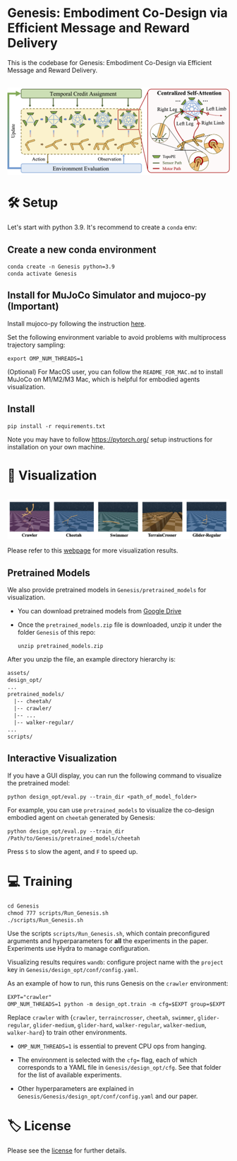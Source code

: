 # Genesis: Embodiment Co-Design via Efficient Message and Reward Delivery

This is the codebase for Genesis: Embodiment Co-Design via Efficient Message and Reward Delivery.

<p align="center">
    <br>
    <img src="figures/framework.png"/>
    <br>
<p>

# 🛠️ Setup
Let's start with python 3.9. It's recommend to create a `conda` env:

## Create a new conda environment 
```
conda create -n Genesis python=3.9
conda activate Genesis
```

## Install for MuJoCo Simulator and mujoco-py (Important)
Install mujoco-py following the instruction [here](https://github.com/openai/mujoco-py#install-mujoco).

Set the following environment variable to avoid problems with multiprocess trajectory sampling:
```
export OMP_NUM_THREADS=1
```

(Optional) For MacOS user, you can follow the `README_FOR_MAC.md` to install MuJoCo on M1/M2/M3 Mac, which is helpful for embodied agents visualization.

## Install
```
pip install -r requirements.txt
```

Note you may have to follow https://pytorch.org/ setup instructions for installation on your own machine.

# 👀 Visualization

<p align="center">
    <br>
    <img src="figures/visualization.png"/>
    <br>
<p>

Please refer to this [webpage](https://genesisorigin.github.io) for more visualization results.

## Pretrained Models
We also provide pretrained models in `Genesis/pretrained_models` for visualization. 

* You can download pretrained models from [Google Drive](https://drive.google.com/file/d/1TYRl8FI8TWEkXr1wYGOsW0au--GUBnce/view?usp=sharing)

* Once the `pretrained_models.zip` file is downloaded, unzip it under the folder `Genesis` of this repo:
  ```
  unzip pretrained_models.zip
  ```

After you unzip the file, an example directory hierarchy is:
```
assets/
design_opt/
...
pretrained_models/
  |-- cheetah/
  |-- crawler/
  |-- ...
  |-- walker-regular/
...
scripts/
```


## Interactive Visualization

If you have a GUI display, you can run the following command to visualize the pretrained model:
```
python design_opt/eval.py --train_dir <path_of_model_folder>
```

For example, you can use `pretrained_models` to visualize the co-design embodied agent on `cheetah` generated by Genesis:
```
python design_opt/eval.py --train_dir /Path/to/Genesis/pretrained_models/cheetah
```

Press `S` to slow the agent, and `F` to speed up. 

# 💻 Training
```
cd Genesis
chmod 777 scripts/Run_Genesis.sh
./scripts/Run_Genesis.sh
```
Use the scripts `scripts/Run_Genesis.sh`, which contain preconfigured arguments and hyperparameters for **all** the experiments in the paper.  Experiments use Hydra to manage configuration.

Visualizing results requires `wandb`: configure project name with the `project` key in `Genesis/design_opt/conf/config.yaml`.

As an example of how to run, this runs Genesis on the `crawler` environment:

```
EXPT="crawler"
OMP_NUM_THREADS=1 python -m design_opt.train -m cfg=$EXPT group=$EXPT
```

Replace `crawler` with {`crawler`, `terraincrosser`, `cheetah`, `swimmer`, `glider-regular`, `glider-medium`, `glider-hard`, `walker-regular`, `walker-medium`, `walker-hard`} to train other environments.

- `OMP_NUM_THREADS=1` is essential to prevent CPU ops from hanging.

- The environment is selected with the `cfg=` flag, each of which corresponds to a YAML file in `Genesis/design_opt/cfg`. See that folder
for the list of available experiments.

- Other hyperparameters are explained in `Genesis/Genesis/design_opt/conf/config.yaml` and our paper.

# 🏷️ License
Please see the [license](LICENSE) for further details.